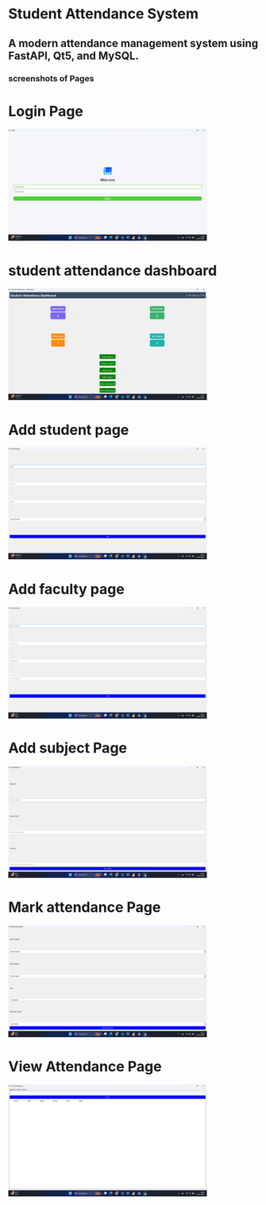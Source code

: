 # Student Attendance System 
## A modern attendance management system using FastAPI, Qt5, and MySQL. 
### screenshots of Pages 


# Login Page 
<img src="screenshots/Login Page.png" alt="Login Page" width="400"/>  

# student attendance dashboard
<img src="screenshots/student attendance dashboard.png" alt="student attendance dashboard" width="400"/> 

# Add student page 
<img src="screenshots/Add student page.png" alt="Add student page" width="400"/>  

# Add faculty page 
<img src="screenshots/Add faculty page.png" alt="Add faculty" width="400"/>  

# Add subject Page 
<img src="screenshots/Add subject.png" alt="Add faculty page" width="400"/>  

# Mark attendance Page 
<img src="screenshots/Mark attendance page.png" alt="Mark attendance page" width="400"/>  

# View Attendance Page 
<img src="screenshots/View Attendance page.png" alt="View attendance page" width="400"/>   









